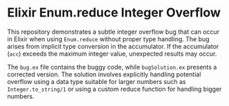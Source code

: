 # Elixir Enum.reduce Integer Overflow

This repository demonstrates a subtle integer overflow bug that can occur in Elixir when using `Enum.reduce` without proper type handling.  The bug arises from implicit type conversion in the accumulator. If the accumulator (`acc`) exceeds the maximum integer value, unexpected results may occur.

The `bug.ex` file contains the buggy code, while `bugSolution.ex` presents a corrected version. The solution involves explicitly handling potential overflow using a data type suitable for larger numbers such as `Integer.to_string/1` or using a custom reduce function for handling bigger numbers.